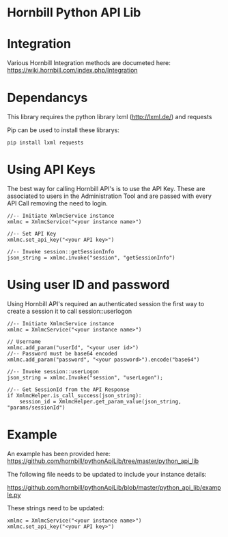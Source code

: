 
Hornbill Python API Lib
========

Integration
===
Various Hornbill Integration methods are documeted here: https://wiki.hornbill.com/index.php/Integration

Dependancys
===
This library requires the python library lxml (http://lxml.de/) and requests

Pip can be used to install these librarys:

```pip install lxml requests```


Using API Keys 
===

The best way for calling Hornbill API's is to use the API Key. These are associated to users in the Administration Tool and are passed with every API Call removing the need to login.
```
//-- Initiate XmlmcService instance
xmlmc = XmlmcService("<your instance name>")

//-- Set API Key
xmlmc.set_api_key("<your API key>")

//-- Invoke session::getSessionInfo
json_string = xmlmc.invoke("session", "getSessionInfo")
```

Using user ID and password
===

Using Hornbill API's required an authenticated session the first way to create a session it to call session::userlogon
```
//-- Initiate XmlmcService instance
xmlmc = XmlmcService("<your instance name>")

// Username
xmlmc.add_param("userId", "<your user id>")
//-- Password must be base64 encoded
xmlmc.add_param("password", "<your password>").encode("base64")

//-- Invoke session::userLogon
json_string = xmlmc.Invoke("session", "userLogon");

//-- Get SessionId from the API Response
if XmlmcHelper.is_call_success(json_string):
	session_id = XmlmcHelper.get_param_value(json_string, "params/sessionId")
```

Example
===

An example has been provided here:
https://github.com/hornbill/pythonApiLib/tree/master/python_api_lib

The following file needs to be updated to include your instance details:

https://github.com/hornbill/pythonApiLib/blob/master/python_api_lib/example.py


These strings need to be updated:
```
xmlmc = XmlmcService("<your instance name>")
xmlmc.set_api_key("<your API key>")
```



